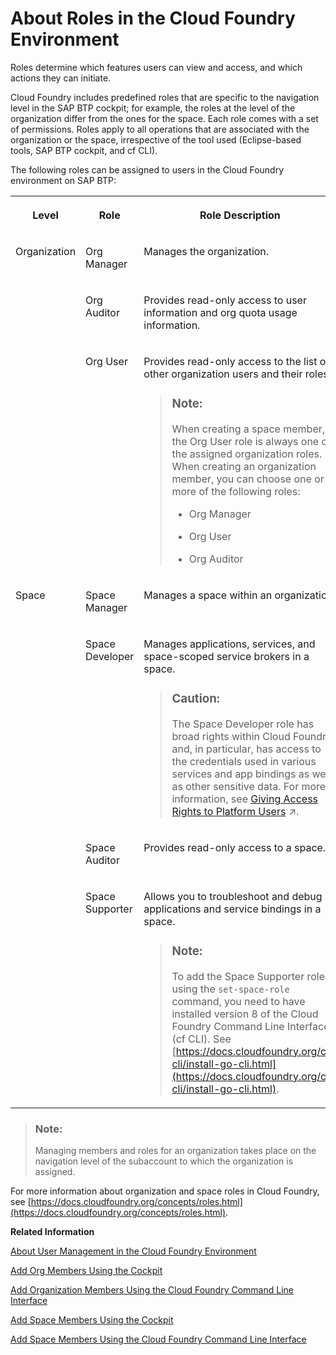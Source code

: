 <!-- loio09076385086b4da3bd1808d5ef572862 -->

# About Roles in the Cloud Foundry Environment

Roles determine which features users can view and access, and which actions they can initiate.

Cloud Foundry includes predefined roles that are specific to the navigation level in the SAP BTP cockpit; for example, the roles at the level of the organization differ from the ones for the space. Each role comes with a set of permissions. Roles apply to all operations that are associated with the organization or the space, irrespective of the tool used \(Eclipse-based tools, SAP BTP cockpit, and cf CLI\).

The following roles can be assigned to users in the Cloud Foundry environment on SAP BTP:


<table>
<tr>
<th valign="top">

Level

</th>
<th valign="top">

Role

</th>
<th valign="top">

Role Description

</th>
</tr>
<tr>
<td valign="top" rowspan="3">

Organization

</td>
<td valign="top">

Org Manager

</td>
<td valign="top">

Manages the organization.

</td>
</tr>
<tr>
<td valign="top">

Org Auditor

</td>
<td valign="top">

Provides read-only access to user information and org quota usage information.

</td>
</tr>
<tr>
<td valign="top">

Org User

</td>
<td valign="top">

Provides read-only access to the list of other organization users and their roles.

> ### Note:  
> When creating a space member, the Org User role is always one of the assigned organization roles. When creating an organization member, you can choose one or more of the following roles:
> 
> -   Org Manager
> 
> -   Org User
> 
> -   Org Auditor



</td>
</tr>
<tr>
<td valign="top" rowspan="4">

Space

</td>
<td valign="top">

Space Manager

</td>
<td valign="top">

Manages a space within an organization.

</td>
</tr>
<tr>
<td valign="top">

Space Developer

</td>
<td valign="top">

Manages applications, services, and space-scoped service brokers in a space.

> ### Caution:  
> The Space Developer role has broad rights within Cloud Foundry and, in particular, has access to the credentials used in various services and app bindings as well as other sensitive data. For more information, see [Giving Access Rights to Platform Users](https://help.sap.com/viewer/df50977d8bfa4c9a8a063ddb37113c43/Cloud/en-US/a03d08e4038b46d480c410395593bbd2.html "If you've set up a staged development environment using different subaccounts or spaces, such as for development, testing, and production, grant the Cloud Development Team access to development subaccounts and environments. Only grant the Platform Engineering Team access to the testing and production subaccounts or environments.") :arrow_upper_right:.



</td>
</tr>
<tr>
<td valign="top">

Space Auditor

</td>
<td valign="top">

Provides read-only access to a space.

</td>
</tr>
<tr>
<td valign="top">

Space Supporter

</td>
<td valign="top">

Allows you to troubleshoot and debug applications and service bindings in a space.

> ### Note:  
> To add the Space Supporter role using the `set-space-role` command, you need to have installed version 8 of the Cloud Foundry Command Line Interface \(cf CLI\). See [https://docs.cloudfoundry.org/cf-cli/install-go-cli.html](https://docs.cloudfoundry.org/cf-cli/install-go-cli.html).



</td>
</tr>
</table>

> ### Note:  
> Managing members and roles for an organization takes place on the navigation level of the subaccount to which the organization is assigned.

For more information about organization and space roles in Cloud Foundry, see [https://docs.cloudfoundry.org/concepts/roles.html](https://docs.cloudfoundry.org/concepts/roles.html).

**Related Information**  


[About User Management in the Cloud Foundry Environment](about-user-management-in-the-cloud-foundry-environment-8e6ce96.md "The Cloud Foundry environment has its own store for user data within SAP BTP. Understanding the relationship between SAP BTP and the Cloud Foundry environment is useful.")

[Add Org Members Using the Cockpit](add-org-members-using-the-cockpit-a4eeaf1.md "Add users as org members and assign roles to grant the users access to information, such as user and quota information in a Cloud Foundry org.")

[Add Organization Members Using the Cloud Foundry Command Line Interface](add-organization-members-using-the-cloud-foundry-command-line-interface-1422a5d.md "You can use the Cloud Foundry Command Line Interface (cf CLI) to add organization members and assign roles to them.")

[Add Space Members Using the Cockpit](add-space-members-using-the-cockpit-81d0b4d.md "You can add space members and assign roles to them at the space level in the cockpit.")

[Add Space Members Using the Cloud Foundry Command Line Interface](add-space-members-using-the-cloud-foundry-command-line-interface-d23ea8b.md "You can use the Cloud Foundry Command Line Interface (cf CLI) to add space members and assign roles to them.")


